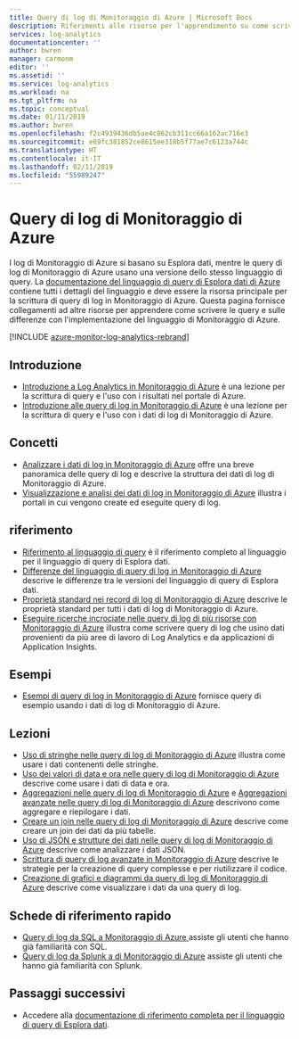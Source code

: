 ```yaml
---
title: Query di log di Monitoraggio di Azure | Microsoft Docs
description: Riferimenti alle risorse per l'apprendimento su come scrivere query di log in Monitoraggio di Azure.
services: log-analytics
documentationcenter: ''
author: bwren
manager: carmonm
editor: ''
ms.assetid: ''
ms.service: log-analytics
ms.workload: na
ms.tgt_pltfrm: na
ms.topic: conceptual
ms.date: 01/11/2019
ms.author: bwren
ms.openlocfilehash: f2c4939436db5ae4c862cb311cc66a162ac716e3
ms.sourcegitcommit: e69fc381852ce8615ee318b5f77ae7c6123a744c
ms.translationtype: HT
ms.contentlocale: it-IT
ms.lasthandoff: 02/11/2019
ms.locfileid: "55989247"
---
```

# <a name="azure-monitor-log-queries"></a>Query di log di Monitoraggio di Azure
I log di Monitoraggio di Azure si basano su Esplora dati, mentre le query di log di Monitoraggio di Azure usano una versione dello stesso linguaggio di query. La [documentazione del linguaggio di query di Esplora dati di Azure](/azure/kusto/query) contiene tutti i dettagli del linguaggio e deve essere la risorsa principale per la scrittura di query di log in Monitoraggio di Azure. Questa pagina fornisce collegamenti ad altre risorse per apprendere come scrivere le query e sulle differenze con l'implementazione del linguaggio di Monitoraggio di Azure.

[!INCLUDE [azure-monitor-log-analytics-rebrand](../../../includes/azure-monitor-log-analytics-rebrand.md)]

## <a name="getting-started"></a>Introduzione

- [Introduzione a Log Analytics in Monitoraggio di Azure](get-started-portal.md) è una lezione per la scrittura di query e l'uso con i risultati nel portale di Azure.
- [Introduzione alle query di log in Monitoraggio di Azure](get-started-queries.md) è una lezione per la scrittura di query e l'uso con i dati di log di Monitoraggio di Azure.

## <a name="concepts"></a>Concetti
- [Analizzare i dati di log in Monitoraggio di Azure](../../azure-monitor/log-query/log-query-overview.md) offre una breve panoramica delle query di log e descrive la struttura dei dati di log di Monitoraggio di Azure.
- [Visualizzazione e analisi dei dati di log in Monitoraggio di Azure](../../azure-monitor/log-query/portals.md) illustra i portali in cui vengono create ed eseguite query di log.

## <a name="reference"></a>riferimento

- [Riferimento al linguaggio di query](/azure/kusto/query) è il riferimento completo al linguaggio per il linguaggio di query di Esplora dati.
- [Differenze del linguaggio di query di log in Monitoraggio di Azure](data-explorer-difference.md) descrive le differenze tra le versioni del linguaggio di query di Esplora dati.
- [Proprietà standard nei record di log di Monitoraggio di Azure](../../azure-monitor/platform/log-standard-properties.md) descrive le proprietà standard per tutti i dati di log di Monitoraggio di Azure.
- [Eseguire ricerche incrociate nelle query di log di più risorse con Monitoraggio di Azure](../../azure-monitor/log-query/cross-workspace-query.md) illustra come scrivere query di log che usino dati provenienti da più aree di lavoro di Log Analytics e da applicazioni di Application Insights.


## <a name="examples"></a>Esempi

- [Esempi di query di log in Monitoraggio di Azure](examples.md) fornisce query di esempio usando i dati di log di Monitoraggio di Azure.



## <a name="lessons"></a>Lezioni

- [Uso di stringhe nelle query di log di Monitoraggio di Azure](string-operations.md) illustra come usare i dati contenenti delle stringhe.
- [Uso dei valori di data e ora nelle query di log di Monitoraggio di Azure](datetime-operations.md) descrive come usare i dati di data e ora. 
- [Aggregazioni nelle query di log di Monitoraggio di Azure](aggregations.md) e [Aggregazioni avanzate nelle query di log di Monitoraggio di Azure](advanced-aggregations.md) descrivono come aggregare e riepilogare i dati.
- [Creare un join nelle query di log di Monitoraggio di Azure](joins.md) descrive come creare un join dei dati da più tabelle.
- [Uso di JSON e strutture dei dati nelle query di log di Monitoraggio di Azure](json-data-structures.md) descrive come analizzare i dati JSON.
- [Scrittura di query di log avanzate in Monitoraggio di Azure](advanced-query-writing.md) descrive le strategie per la creazione di query complesse e per riutilizzare il codice.
- [Creazione di grafici e diagrammi da query di log di Monitoraggio di Azure](charts.md) descrive come visualizzare i dati da una query di log.

## <a name="cheatsheets"></a>Schede di riferimento rapido

-  [Query di log da SQL a Monitoraggio di Azure ](sql-cheatsheet.md) assiste gli utenti che hanno già familiarità con SQL.
-  [Query di log da Splunk a di Monitoraggio di Azure](sql-cheatsheet.md) assiste gli utenti che hanno già familiarità con Splunk.
 
## <a name="next-steps"></a>Passaggi successivi

- Accedere alla [documentazione di riferimento completa per il linguaggio di query di Esplora dati](/azure/kusto/query/).